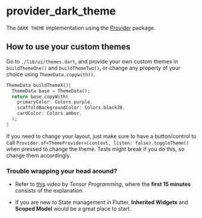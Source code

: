 # provider_dark_theme

The `DARK THEME` implementation using the [Provider](https://pub.dev/packages/provider) package.

## How to use your custom themes

Go to `./lib/ui/themes.dart`, and provide your own custom themes in `buildThemeOne()` and `buildThemeTwo()`, or change any property of your choice using `ThemeData.copywith()`.

```dart
ThemeData buildThemeX(){
  ThemeData base = ThemeData();
  return base.copyWith(
    primaryColor: Colors.purple,
    scaffoldBackgroundColor: Colors.black38,
    cardColor: Colors.amber,
  );
}
````

If you need to change your layout, just make sure to have a button/control to call `Provider.of<ThemeProvider>(context, listen: false).toggleTheme()` when pressed to change the theme. Tests might break if you do this, so change them accordingly.

### Trouble wrapping your head around?

* Refer to [this](https://www.youtube.com/watch?v=azaFOc5ymtA) video by *Tensor Programming*, where the **first 15 minutes** consists of the explanation.

* If you are new to State management in Flutter, **Inherited Widgets** and **Scoped Model** would be a great place to start.
